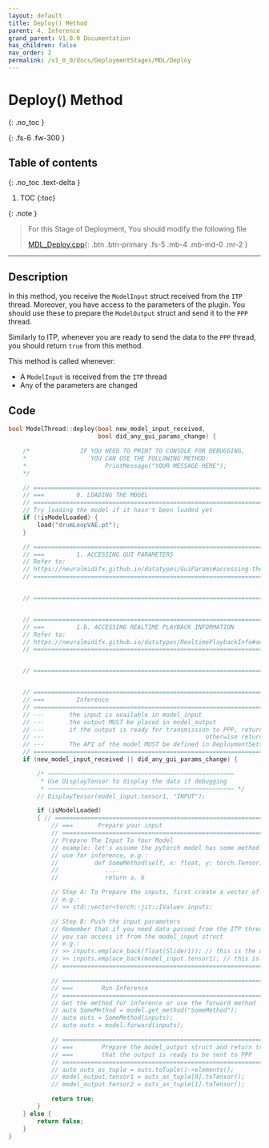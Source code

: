 ```yaml
---
layout: default
title: Deploy() Method
parent: 4. Inference
grand_parent: V1.0.0 Documentation
has_children: false
nav_order: 2
permalink: /v1_0_0/docs/DeploymentStages/MDL/Deploy
---
```


# Deploy() Method
{: .no_toc }

{: .fs-6 .fw-300 }

## Table of contents
{: .no_toc .text-delta }

1. TOC
{:toc}

{: .note }
> For this Stage of Deployment, You should modify the following file
> 
> [MDL_Deploy.cpp](https://github.com/behzadhaki/NeuralMidiFXPlugin/blob/master/NeuralMidiFXPlugin/NeuralMidiFXPlugin/MDL_Deploy.cpp){: .btn .btn-primary .fs-5 .mb-4 .mb-md-0 .mr-2 }

---


## Description

In this method, you receive the `ModelInput` struct received from the `ITP` thread. Moreover, you have access to
the parameters of the plugin. You should use these to prepare the `ModelOutput` struct and send it to the `PPP` thread.

Similarly to ITP, whenever you are ready to send the data to the `PPP` thread, you should return `true` from this method. 

This method is called whenever:
 - A `ModelInput` is received from the `ITP` thread
 - Any of the parameters are changed


## Code

```c++
bool ModelThread::deploy(bool new_model_input_received,
                         bool did_any_gui_params_change) {

    /*              IF YOU NEED TO PRINT TO CONSOLE FOR DEBUGGING,
    *                  YOU CAN USE THE FOLLOWING METHOD:
    *                      PrintMessage("YOUR MESSAGE HERE");
    */

    // =================================================================================
    // ===         0. LOADING THE MODEL
    // =================================================================================
    // Try loading the model if it hasn't been loaded yet
    if (!isModelLoaded) {
        load("drumLoopVAE.pt");
    }

    // =================================================================================
    // ===         1. ACCESSING GUI PARAMETERS
    // Refer to:
    // https://neuralmidifx.github.io/datatypes/GuiParams#accessing-the-ui-parameters
    // =================================================================================


    // =================================================================================


    // =================================================================================
    // ===         1.b. ACCESSING REALTIME PLAYBACK INFORMATION
    // Refer to:
    // https://neuralmidifx.github.io/datatypes/RealtimePlaybackInfo#accessing-the-realtimeplaybackinfo
    // =================================================================================


    // =================================================================================


    // =================================================================================
    // ===         Inference
    // =================================================================================
    // ---       the input is available in model_input
    // ---       the output MUST be placed in model_output
    // ---       if the output is ready for transmission to PPP, return true,
    // ---                                             otherwise return false
    // ---       The API of the model MUST be defined in DeploymentSettings/Model.h
    // =================================================================================
    if (new_model_input_received || did_any_gui_params_change) {

        /* ~~~~~~~~~~~~~~~~~~~~~~~~~~~~~~~~~~~~~~~~~~~~~~~~~~~~
         * Use DisplayTensor to display the data if debugging
         * ~~~~~~~~~~~~~~~~~~~~~~~~~~~~~~~~~~~~~~~~~~~~~~~~~~~~ */
        // DisplayTensor(model_input.tensor1, "INPUT");

        if (isModelLoaded)
        { // =================================================================================
            // ===       Prepare your input
            // =================================================================================
            // Prepare The Input To Your Model
            // example: let's assume the pytorch model has some method that you want to
            // use for inference, e.g.:
            //          def SomeMethod(self, x: float, y: torch.Tensor)
            //             ....
            //             return a, b

            // Step A: To Prepare the inputs, first create a vector of torch::jit::IValue
            // e.g.:
            // >> std::vector<torch::jit::IValue> inputs;

            // Step B: Push the input parameters
            // Remember that if you need data passed from the ITP thread,
            // you can access it from the model_input struct
            // e.g.:
            // >> inputs.emplace_back(float(Slider1)); // this is the x parameter
            // >> inputs.emplace_back(model_input.tensor1); // this is the y parameter
            // =================================================================================

            // =================================================================================
            // ===        Run Inference
            // =================================================================================
            // Get the method for inference or use the forward method
            // auto SomeMethod = model.get_method("SomeMethod");
            // auto outs = SomeMethod(inputs);
            // auto outs = model.forward(inputs);

            // =================================================================================
            // ===        Prepare the model_output struct and return true to signal
            // ===        that the output is ready to be sent to PPP
            // =================================================================================
            // auto outs_as_tuple = outs.toTuple()->elements();
            // model_output.tensor1 = outs_as_tuple[0].toTensor();
            // model_output.tensor2 = outs_as_tuple[1].toTensor();

            return true;
        }
    } else {
        return false;
    }
}
```